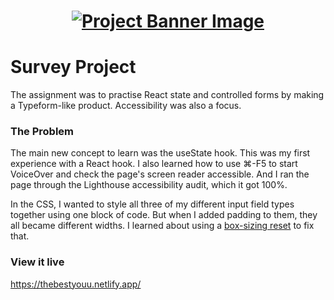 <h1 align="center">
  <a href="">
    <img src="/src/assets/survey.svg" alt="Project Banner Image">
  </a>
</h1>

# Survey Project

The assignment was to practise React state and controlled forms by making a Typeform-like product. Accessibility was also a focus.

### The Problem

The main new concept to learn was the useState hook. This was my first experience with a React hook. I also learned how to use ⌘-F5 to start VoiceOver and check the page's screen reader accessible. And I ran the page through the Lighthouse accessibility audit, which it got 100%.

In the CSS, I wanted to style all three of my different input field types together using one block of code. But when I added padding to them, they all became different widths. I learned about using a [box-sizing reset](https://css-tricks.com/box-sizing/) to fix that.

### View it live

https://thebestyouu.netlify.app/


